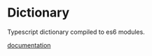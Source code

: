 # Dictionary
Typescript dictionary compiled to es6 modules.

[documentation](https://FlippieCoetser.github.io/typescript.dictionary/)
